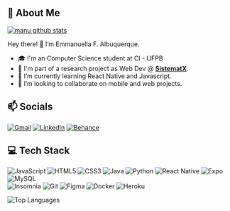 <!-- GitHub Profile -->

## 💫 About Me

[![manu github stats](https://github-readme-stats.vercel.app/api?username=emmanuellaalbuquerque&show_icons=true&theme=dark&include_all_commits=true&count_private=true)](https://github.com/emmanuellaalbuquerque/github-readme-stats)

Hey there! 👋  I’m Emmanuella F. Albuquerque.

- 🎓 I'm an Computer Science student at CI - UFPB
- 🔭 I'm part of a research project as Web Dev @ [**SistematX**](https://sistematx.ufpb.br/).
- 🌱 I’m currently learning React Native and Javascript.
- 👯 I’m looking to collaborate on mobile and web projects.

## 📫 Socials
[![Gmail](https://img.shields.io/badge/Gmail-D14836?style=for-the-badge&logo=gmail&logoColor=white)](emmanuellaalbuquerque@cc.ci.ufpb.br)
[![LinkedIn](https://img.shields.io/badge/LinkedIn-0077B5?style=for-the-badge&logo=linkedin&logoColor=white)](https://www.linkedin.com/in/emmanuella-albuquerque)
[![Behance](https://img.shields.io/badge/Behance-1769ff?style=for-the-badge&logo=behance&logoColor=white)](https://behance.net/emmanuella_albuquerq)

## 💻 Tech Stack
![JavaScript](https://img.shields.io/badge/JavaScript-F7DF1E?style=for-the-badge&logo=javascript&logoColor=black) ![HTML5](https://img.shields.io/badge/html5-%23E34F26.svg?style=for-the-badge&logo=html5&logoColor=white) ![CSS3](https://img.shields.io/badge/css3-%231572B6.svg?style=for-the-badge&logo=css3&logoColor=white) ![Java](https://img.shields.io/badge/java-%23ED8B00.svg?style=for-the-badge&logo=java&logoColor=white) ![Python](https://img.shields.io/badge/python-3670A0?style=for-the-badge&logo=python&logoColor=white) ![React Native](https://img.shields.io/badge/-ReactNative-black?style=for-the-badge&logo=react) ![Expo](https://img.shields.io/badge/expo-1C1E24?style=for-the-badge&logo=expo&logoColor=white) ![MySQL](https://img.shields.io/badge/MySQL-00000F?style=for-the-badge&logo=mysql) <br/> ![Insomnia](https://img.shields.io/badge/Insomnia-1C1E24?style=for-the-badge&logo=insomnia&logoColor=5849BE) ![Git](https://img.shields.io/badge/-Git-black?style=for-the-badge&logo=git) ![Figma](https://img.shields.io/badge/figma-black.svg?style=for-the-badge&logo=figma&logoColor=white) ![Docker](https://img.shields.io/badge/docker-%2320232a.svg?style=for-the-badge&logo=docker) ![Heroku](https://img.shields.io/badge/heroku-%23430098.svg?style=for-the-badge&logo=heroku&logoColor=white)
 
![Top Languages](https://github-readme-stats.vercel.app/api/top-langs/?username=emmanuellaalbuquerque&theme=dark&layout=compact&langs_count=8)

<!--
**EmmanuellaAlbuquerque/emmanuellaalbuquerque** is a ✨ _special_ ✨ repository because its `README.md` (this file) appears on your GitHub profile.

Here are some ideas to get you started:

- 🔭 I’m currently working on ...
- 🌱 I’m currently learning ...
- 👯 I’m looking to collaborate on ...
- 🤔 I’m looking for help with ...
- 💬 Ask me about ...
- 📫 How to reach me: ...
- 😄 Pronouns: ...
- ⚡ Fun fact: ...
-->
